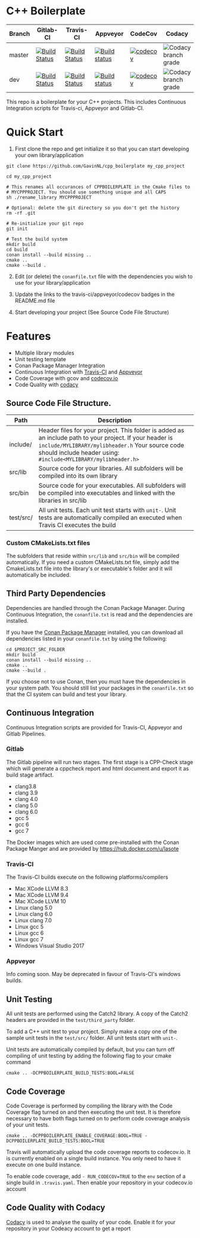 # C++ Boilerplate

| Branch | Gitlab-CI | Travis-CI | Appveyor  | CodeCov   | Codacy    |
|--------|-----------|-----------|-----------|-----------|-----------|
| master    | [![Build Status](https://gitlab.com/GavinNL/cpp_boilerplate/badges/master/build.svg)](https://gitlab.com/GavinNL/cpp_boilerplate/pipelines/) | [![Build Status](https://travis-ci.org/GavinNL/cpp_boilerplate.svg?branch=master)](https://travis-ci.org/GavinNL/cpp_boilerplate) | [![Build status](https://ci.appveyor.com/api/projects/status/0tsak73ak5c2mhbu/branch/master?svg=true)](https://ci.appveyor.com/project/GavinNL/cpp-boilerplate/branch/master) | [![codecov](https://codecov.io/gh/GavinNL/cpp_boilerplate/branch/master/graph/badge.svg)](https://codecov.io/gh/GavinNL/cpp_boilerplate) | ![Codacy branch grade](https://img.shields.io/codacy/grade/4fe50de6102e4d678bacdd292c949310/master.svg) |
| dev       | [![Build Status](https://gitlab.com/GavinNL/cpp_boilerplate/badges/dev/build.svg)](https://gitlab.com/GavinNL/cpp_boilerplate/pipelines/) | [![Build Status](https://travis-ci.org/GavinNL/cpp_boilerplate.svg?branch=dev)](https://travis-ci.org/GavinNL/cpp_boilerplate) | [![Build status](https://ci.appveyor.com/api/projects/status/0tsak73ak5c2mhbu/branch/dev?svg=true)](https://ci.appveyor.com/project/GavinNL/cpp-boilerplate/branch/dev) | [![codecov](https://codecov.io/gh/GavinNL/cpp_boilerplate/branch/dev/graph/badge.svg)](https://codecov.io/gh/GavinNL/cpp_boilerplate) | ![Codacy branch grade](https://img.shields.io/codacy/grade/4fe50de6102e4d678bacdd292c949310/dev.svg) |

This repo is a boilerplate for your C++ projects. This includes Continuous Integration scripts for Travis-ci, Appveyor and Gitlab-CI.

# Quick Start

1. First clone the repo and get initialize it so that you can start developing
your own library/application

  ```
  git clone https://github.com/GavinNL/cpp_boilerplate my_cpp_project

  cd my_cpp_project

  # This renames all occurances of CPPBOILERPLATE in the Cmake files to
  # MYCPPPROJECT. You should use something unique and all CAPS
  sh ./rename_library MYCPPPROJECT

  # Optional: delete the git directory so you don't get the history
  rm -rf .git

  # Re-initialize your git repo
  git init

  # Test the build system
  mkdir build
  cd build
  conan install --build missing ..
  cmake ..
  cmake --build .

  ```

2. Edit (or delete) the `conanfile.txt` file with the dependencies you wish to
use for your library/application

3. Update the links to the travis-ci/appveyor/codecov badges in the README.md file

4. Start developing your project (See Source Code File Structure)

# Features
 *  Multiple library modules
 *  Unit testing template
 *  Conan Package Manager Integration
 *  Continuous Integration with [Travis-CI](https://travis-ci.org) and [Appveyor](https://ci.appveyor.com/)
 *  Code Coverage with gcov and [codecov.io](https://codecov.io)
 *  Code Quality with [codacy](https://app.codacy.com)



## Source Code File Structure.

| Path      | Description  |
|-----------|-------------------------------------------------------------------------------------------------------------------------------------------------------------|
| include/  | Header files for your project. This folder is added as an include path to your project. If your header is `include/MYLIBRARY/mylibheader.h` Your source code should include header using: `#include<MYLIBRARY/mylibheader.h>` |
| src/lib   | Source code for your libraries. All subfolders will be compiled into its own library |
| src/bin   | Source code for your executables. All subfolders will be compiled into executables and linked with the libraries in src/lib |
| test/src/ | All unit tests. Each unit test starts with `unit-`. Unit tests are automatically compiled an executed when Travis CI executes the build  |

### Custom CMakeLists.txt files

The subfolders that reside within `src/lib` and `src/bin` will be compiled automatically. If you need a custom CMakeLists.txt file, simply
add the CmakeLists.txt file into the library's or executable's folder and it will automatically be included.

## Third Party Dependencies

Dependencies are handled through the Conan Package Manager. During Continuous Integration, the `conanfile.txt` is read and the dependencies are installed.

If you have the [Conan Package Manager](http://conan.io) installed, you can download all dependencies listed in your `conanfile.txt` by using the following:
```
cd $PROJECT_SRC_FOLDER
mkdir build
conan install --build missing ..
cmake ..
cmake --build .
```

If you choose not to use Conan, then you must have the dependencies in your system path. You should still list your packages in the `conanfile.txt` so that the CI system can build and test your library.

## Continuous Integration

Continuous Integration scripts are provided for Travis-CI, Appveyor and Gitlab Pipelines.

### Gitlab

The Gitlab pipeline will run two stages. The first stage is a CPP-Check stage which will generate a cppcheck report and html document and export it as build stage artifact.

* clang3.8
* clang 3.9
* clang 4.0
* clang 5.0
* clang 6.0
* gcc 5
* gcc 6
* gcc 7

The Docker images which are used come pre-installed with the Conan Package Manger and are provided by  https://hub.docker.com/u/lasote

### Travis-CI

The Travis-CI builds execute on the following platforms/compilers

* Mac XCode LLVM 8.3
* Mac XCode LLVM 9.4
* Mac XCode LLVM 10
* Linux clang 5.0
* Linux clang 6.0
* Linux clang 7.0
* Linux gcc 5
* Linux gcc 6
* Linux gcc 7
* Windows Visual Studio 2017

### Appveyor

Info coming soon. May be deprecated in favour of Travis-CI's windows builds.


## Unit Testing

All unit tests are performed using the Catch2 library. A copy of the Catch2 headers are provided in the `test/third_party` folder.

To add a C++ unit test to your project. Simply make a copy one of the sample unit tests in the `test/src/` folder. All unit tests start with `unit-`.

Unit tests are automatically compiled by default, but you can turn off compiling of unit testing by adding the following flag to your cmake command

```
cmake .. -DCPPBOILERPLATE_BUILD_TESTS:BOOL=FALSE
```

## Code Coverage

Code Coverage is performed by compiling the library with the Code Coverage flag
turned on and then executing the unit test. It is therefore necessary to have both flags turned on to perform code coverage analysis of your unit tests.

```
cmake .. -DCPPBOILERPLATE_ENABLE_COVERAGE:BOOL=TRUE -DCPPBOILERPLATE_BUILD_TESTS:BOOL=TRUE
```

Travis will automatically upload the code coverage reports to codecov.io. It is currently enabled on a single build instance. You only need to have it execute on one build instance.

To enable code coverage, add `- RUN_CODECOV=TRUE` to the `env` section of a single build in `.travis.yaml`. Then enable your repository in your codecov.io account


## Code Quality with Codacy

[Codacy](https://www.codacy.com/) is used to analyse the quality of your code. Enable it for your repository in your Codeacy account to get a report
